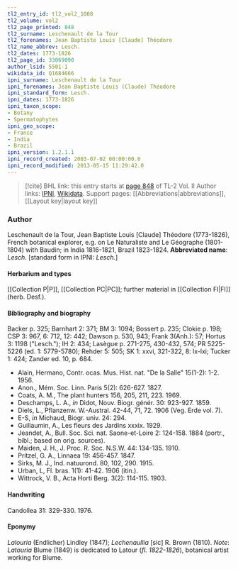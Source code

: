 ```yaml
---
tl2_entry_id: tl2_vol2_1008
tl2_volume: vol2
tl2_page_printed: 848
tl2_surname: Leschenault de la Tour
tl2_forenames: Jean Baptiste Louis [Claude] Théodore
tl2_name_abbrev: Lesch.
tl2_dates: 1773-1826
tl2_page_id: 33069090
author_lsid: 5501-1
wikidata_id: Q1684666
ipni_surname: Leschenault de la Tour
ipni_forenames: Jean Baptiste Louis (Claude) Théodore
ipni_standard_form: Lesch.
ipni_dates: 1773-1826
ipni_taxon_scope: 
- Botany
- Spermatophytes
ipni_geo_scope: 
- France
- India
- Brazil
ipni_version: 1.2.1.1
ipni_record_created: 2003-07-02 00:00:00.0
ipni_record_modified: 2013-05-15 11:29:42.0
---
```


> [!cite] BHL link: this entry starts at [page 848](https://www.biodiversitylibrary.org/page/33069090) of TL-2 Vol. II
> Author links: [IPNI](https://www.ipni.org/a/5501-1), [Wikidata](https://www.wikidata.org/wiki/Q1684666). Support pages: [[Abbreviations|abbreviations]], [[Layout key|layout key]]

### Author

Leschenault de la Tour, Jean Baptiste Louis \[Claude\] Théodore (1773-1826), French botanical explorer, e.g. on Le Naturaliste and Le Géographe (1801-1804) with Baudin; in India 1816-1821, Brazil 1823-1824. 
**Abbreviated name**: *Lesch.* \[standard form in IPNI: *Lesch.*\]

#### Herbarium and types

[[Collection P|P]], [[Collection PC|PC]]; further material in [[Collection FI|FI]] (herb. Desf.).

#### Bibliography and biography

Backer p. 325; Barnhart 2: 371; BM 3: 1094; Bossert p. 235; Clokie p. 198; CSP 3: 967, 6: 712, 12: 442; Dawson p. 530, 943; Frank 3(Anh.): 57; Hortus 3: 1198 ("Lesch."); IH 2: 434; Lasègue p. 271-275, 430-432, 574; PR 5225-5226 (ed. 1: 5779-5780); Rehder 5: 505; SK 1: xxvi, 321-322, 8: lx-lxi; Tucker 1: 424; Zander ed. 10, p. 684.
- Alain, Hermano, Contr. ocas. Mus. Hist. nat. "De la Salle" 15(1-2): 1-2. 1956.
- Anon., Mém. Soc. Linn. Paris 5(2): 626-627. 1827.
- Coats, A. M., The plant hunters 156, 205, 211, 223. 1969.
- Deschamps, L. A., *in* Didot, Nouv. Biogr. génér. 30: 923-927. 1859.
- Diels, L., Pflanzenw. W.-Austral. 42-44, 71, 72. 1906 (Veg. Erde vol. 7).
- E-S, *in* Michaud, Biogr. univ. 24: 294.
- Guillaumin, A., Les fleurs des Jardins xxxix. 1929.
- Jeandet, A., Bull. Soc. Sci. nat. Saone-et-Loire 2: 124-158. 1884 (portr., bibl.; based on orig. sources).
- Maiden, J. H., J. Proc. R. Soc. N.S.W. 44: 134-135. 1910.
- Pritzel, G. A., Linnaea 19: 456-457. 1847.
- Sirks, M. J., Ind. natuurond. 80, 102, 290. 1915.
- Urban, L, Fl. bras. 1(1): 41-42. 1906 (itin.).
- Wittrock, V. B., Acta Horti Berg. 3(2): 114-115. 1903.

#### Handwriting

Candollea 31: 329-330. 1976.

#### Eponymy

*Lalouria* (Endlicher) Lindley (1847); *Lechenaullia* \[sic\] R. Brown (1810). *Note*: *Latouria* Blume (1849) is dedicated to Latour (*fl. 1822-1826*), botanical artist working for Blume.

